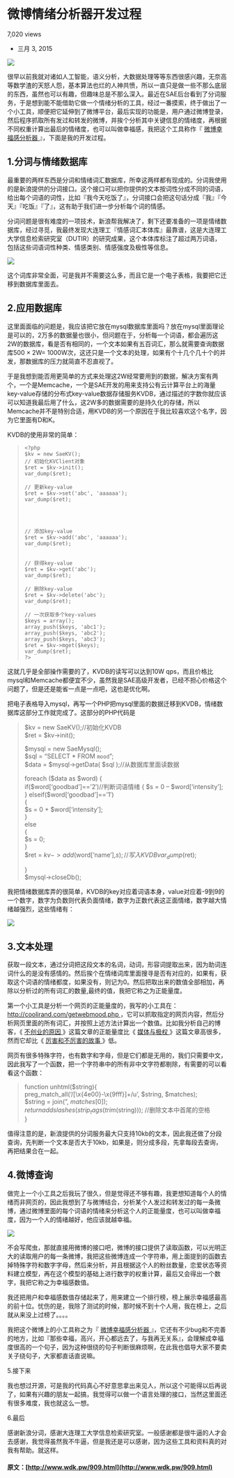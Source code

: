 #  微博情绪分析器开发过程 

7,020 views 

  * 三月 3, 2015 

![](http://susefood.u.qiniudn.com/mood.jpg)

很早以前我就对诸如人工智能，语义分析，大数据处理等等东西很感兴趣，无奈高等数学渣的天怒人怨，基本算法也烂的人神共愤，所以一直只是做一些不那么底层的东西，虽然也可以有趣，但趣味总是不那么深入。最近在SAE后台看到了分词服务，于是想到能不能借助它做一个情绪分析的工具，经过一番摸索，终于做出了一个小工具，顺便把它延伸到了微博平台，最后实现的功能是，用户通过微博登录，然后程序抓取所有发过和转发的微博，并挨个分析其中关键信息的情绪度，再根据不同权重计算出最后的情绪度，也可以叫做幸福感，我把这个工具称作『 [ 微博幸福感分析器 ](http://www.coolirand.com/weibo/) 』，下面是我的开发过程。 

##  1.分词与情绪数据库 

最重要的两样东西是分词和情绪词汇数据库，所幸这两样都有现成的。分词我使用的是新浪提供的分词接口。这个接口可以把你提供的文本按词性分成不同的词语，给出每个词语的词性，比如『我今天吃饭了』，分词接口会把这句话分成『我』『今天』『吃饭』『了』，这有助于我们进一步分析每个词的情感。 

分词问题是很有难度的一项技术，新浪帮我解决了，剩下还要准备的一项是情绪数据库，经过寻觅，我最终发现大连理工『情感词汇本体库』最靠谱，这是大连理工大学信息检索研究室（DUTIR）的研究成果，这个本体库标注了超过两万词语，包括这些词语词性种类、情感类别、情感强度及极性等信息。 

![](http://susefood.u.qiniudn.com/qingxu1.jpg)

这个词库非常全面，可是我并不需要这么多，而且它是一个电子表格，我要把它迁移到数据库里面去。 

##  2.应用数据库 

这里面面临的问题是，我应该把它放在mysql数据库里面吗？放在mysql里面理论是可以的，2万多的数据量也很小，但问题在于，分析每一个词语，都会遍历这2W的数据库，看是否有相同的，一个文本如果有五百词汇，那么就需要查询数据库500 × 2W= 1000W次，这还只是一个文本的处理，如果有个十几个几十个的并发，那数据库的压力就简直不忍直视了。 

于是我想到能否用更简单的方式来处理这2W经常要用到的数据，解决方案有两个，一个是Memcache，一个是SAE开发的用来支持公有云计算平台上的海量key-value存储的分布式key-value数据存储服务KVDB，通过描述的字数你就应该可以知道我最后用了什么，这2W多的数据需要的是持久化的存储，所以Memcache并不是特别合适，用KVDB的另一个原因在于我比较喜欢这个名字，因为它里面有D和K。 

KVDB的使用非常的简单： 

> 
>     <?php
>     $kv = new SaeKV();
>     // 初始化KVClient对象
>     $ret = $kv->init();
>     var_dump($ret);
>     
>     // 更新key-value
>     $ret = $kv->set('abc', 'aaaaaa');
>     var_dump($ret);
>     
>     
>     
>     
>     // 添加key-value
>     $ret = $kv->add('abc', 'aaaaaa');
>     var_dump($ret);
>     
>     
>     // 获得key-value
>     $ret = $kv->get('abc');
>     var_dump($ret);
>     
>     // 删除key-value
>     $ret = $kv->delete('abc');
>     var_dump($ret); 
>     
>     // 一次获取多个key-values
>     $keys = array(); 
>     array_push($keys, 'abc1');
>     array_push($keys, 'abc2');
>     array_push($keys, 'abc3');
>     $ret = $kv->mget($keys); 
>     var_dump($ret); 
>     ?>

这就几乎是全部操作需要的了，KVDB的读写可以达到10W qps，而且价格比mysql和Memcache都便宜不少，虽然我是SAE高级开发者，已经不担心价格这个问题了，但是还是能省一点是一点吧，这也是优化啊。 

把电子表格导入mysql，再写一个PHP把mysql里面的数据迁移到KVDB，情绪数据库这部分工作就完成了。这部分的PHP代码是 

> $kv = new SaeKV();//初始化KVDB   
$ret = $kv->init(); 
> 
> $mysql = new SaeMysql();   
$sql = “SELECT * FROM `mood`”;   
$data = $mysql->getData( $sql );//从数据库里面读数据 
> 
> foreach ($data as $word) {   
if($word[‘goodbad’]==’2′)//判断词语情绪   
{   
$s = 0 – $word[‘intensity’];   
}   
elseif($word[‘goodbad’]==’1′)   
{   
$s = 0 + $word[‘intensity’];   
}   
else   
{   
$s = 0;   
}   
$ret = $kv->add($word[‘name’],$s);//写入KVDB   
var_dump($ret); 
> 
> }   
$mysql->closeDb(); 

我把情绪数据库弄的很简单，KVDB的key对应着词语本身，value对应着-9到9的一个数字，数字为负数则代表负面情绪，数字为正数代表这正面情绪，数字越大情绪越强烈，这些情绪有： 

![](http://susefood.u.qiniudn.com/qingxu2.jpg)

##  3.文本处理 

获取一段文本，通过分词把这段文本的名词，动词，形容词提取出来，因为助词连词什么的是没有感情的。然后挨个在情绪词库里面搜寻是否有对应的，如果有，获取这个词语的情绪都度，如果没有，则记为0。然后把取出来的数值全部相加，再除以分析过的所有词汇的数量,最终的值，我把它称之为正能量度。 

第一个小工具是分析一个网页的正能量度的，我写的小工具在： [ http://coolirand.com/getwebmood.php ](http://coolirand.com/getwebmood.php) ，它可以抓取指定的网页内容，然后分析网页里面的所有词汇，并按照上述方法计算出一个数值。比如我分析自己的博客，《 [ 不创业的原因 ](http://www.wdk.pw/862.html) 》这篇文章的正能量度比《 [ 媒体与极权 ](http://www.wdk.pw/855.html) 》这篇文章高很多，然而它却比《 [ 厉害和不厉害的故事 ](http://www.wdk.pw/852.html) 》低。 

网页有很多特殊字符，也有数字和字母，但是它们都是无用的，我们只需要中文，因此我写了一个函数，把一个字符串中的所有非中文字符都剔除，有需要的可以看看这个函数： 

> function unhtml($string){   
preg_match_all(‘/[\x{4e00}-\x{9fff}]+/u’, $string, $matches);   
$string = join(”, $matches[0]);   
return addslashes(strip_tags(trim($string))); //删除文本中首尾的空格   
} 

值得注意的是，新浪提供的分词服务最大只支持10kb的文本，因此我还做了分段查询，先判断一个文本是否大于10kb，如果是，则分成多段，先拿每段去查询，再把结果合在一起。 

##  4.微博查询 

做完上一个小工具之后我玩了很久，但是觉得还不够有趣，我更想知道每个人的情绪而非网页的，因此我想到了与微博结合，分析某个人发过和转发过的每一条微博，通过微博里面的每个词语的情绪来分析这个人的正能量度，也可以叫做幸福度，因为一个人的情绪越好，他应该就越幸福。 

[ ![](http://susefood.u.qiniudn.com/qingxu3.jpg) ](http://www.coolirand.com/weibo/)

不会写爬虫，那就直接用微博的接口吧，微博的接口提供了读取函数，可以光明正大的读取用户的每一条微博，我把这些微博连成一个字符串，用上面提到的函数去掉特殊字符和数字字母，然后来分析，并且根据这个人的粉丝数量，恋爱状态等资料建立模型，再在这个模型的基础上进行数字的权重计算，最后又会得出一个数字，我把它称之为幸福感数值。 

我还把用户和幸福感数值存储起来了，用来建立一个排行榜，榜上展示幸福感最高的前十位。忧伤的是，我除了测试的时候，那时候不到十个人用，我在榜上，之后就从来没上过榜了。。。。 

我把这个微博上的小工具称之为『 [ 微博幸福感分析器 ](http://www.coolirand.com/weibo/) 』，它还有不少bug和不完善的地方，比如『那些幸福，高兴，开心都远去了，与我再无关系』，会理解成幸福度很高的一个句子，因为这种很绕的句子判断很麻烦啊，在此我也倡导大家不要卖关子绕句子，大家都直话直说嘛。 

5.接下来 

我也想过开源，可是我的代码真心不好意思拿出来见人，所以这个可能得以后再说了，如果有兴趣的朋友一起搞，我觉得可以做一个语言处理的接口，当然这里面还有很多难度，我也就这么一想。 

6.最后 

感谢新浪分词，感谢大连理工大学信息检索研究室。一般感谢都是很牛逼的人才会去感谢，我觉得虽然我不牛逼，但是我还是可以感谢，因为这些工具和资料真的对我有帮助。就这样。 
#### 原文：[http://www.wdk.pw/909.html](http://www.wdk.pw/909.html)